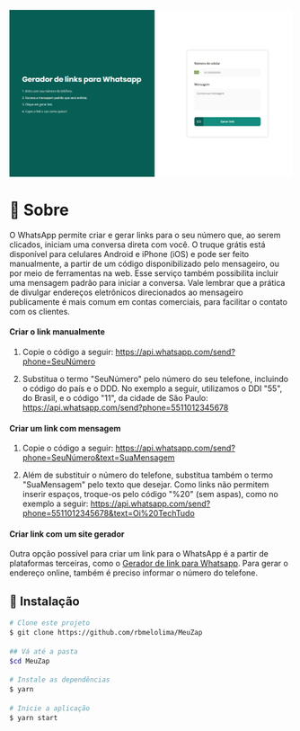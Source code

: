 ![Imagem do projeto](image/screenshot.png)

# :page_with_curl: Sobre

O WhatsApp permite criar e gerar links para o seu número que, ao serem clicados, iniciam uma conversa direta com você. O truque grátis está disponível para celulares Android e iPhone (iOS) e pode ser feito manualmente, a partir de um código disponibilizado pelo mensageiro, ou por meio de ferramentas na web. Esse serviço também possibilita incluir uma mensagem padrão para iniciar a conversa. Vale lembrar que a prática de divulgar endereços eletrônicos direcionados ao mensageiro publicamente é mais comum em contas comerciais, para facilitar o contato com os clientes.

#### Criar o link manualmente

1. Copie o código a seguir: https://api.whatsapp.com/send?phone=SeuNúmero

2. Substitua o termo "SeuNúmero" pelo número do seu telefone, incluindo o código do país e o DDD. No exemplo a seguir, utilizamos o DDI "55", do Brasil, e o código "11", da cidade de São Paulo: https://api.whatsapp.com/send?phone=5511012345678

#### Criar um link com mensagem

1. Copie o código a seguir: https://api.whatsapp.com/send?phone=SeuNúmero&text=SuaMensagem

2. Além de substituir o número do telefone, substitua também o termo "SuaMensagem" pelo texto que desejar. Como links não permitem inserir espaços, troque-os pelo código "%20" (sem aspas), como no exemplo a seguir: https://api.whatsapp.com/send?phone=5511012345678&text=Oi%20TechTudo

#### Criar link com um site gerador

Outra opção possível para criar um link para o WhatsApp é a partir de plataformas terceiras, como o [Gerador de link para Whatsapp](https://www.rbmelolima.com.br/gerador-link-whatsapp/). Para gerar o endereço online, também é preciso informar o número do telefone.

## :hammer: Instalação
````bash
# Clone este projeto
$ git clone https://github.com/rbmelolima/MeuZap

## Vá até a pasta
$cd MeuZap

# Instale as dependências
$ yarn 

# Inicie a aplicação
$ yarn start
````


